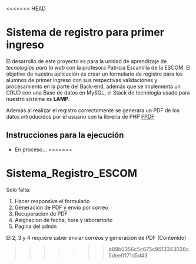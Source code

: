 <<<<<<< HEAD
# Sistema de registro para primer ingreso

El desarrollo de este proyecto es para la unidad de aprendizaje de *tecnologías para la web* con la profesora Patricia Escamilla de la ESCOM. El objetivo de nuestra aplicación es crear un formulario de registro para los alumnos de primer ingreso con sus respectivas validaciones y procesamiento en la parte del Back-end, además que se implementa un CRUD con una Base de datos en MySQL, el Stack de tecnología usado para nuestro sistema es **LAMP.**

Además al realizar el registro correctamente se generara un PDF de los datos introducidos por el usuario con la librería de PHP [FPDF](http://www.fpdf.org/?lang=es)

## Instrucciones para la ejecución

- En proceso...
=======
# Sistema_Registro_ESCOM
Solo falta:
1. Hacer responsive el formulario
2. Generacion de PDF y envio por correo
3. Recuperacion de PDF
4. Asignacion de fecha, hora y laborartorio
5. Pagina del admin

El 2, 3 y 4 requiere saber enviar correos y generacion de PDF (Contenido)
>>>>>>> b89b0356c5c675c9513343036c5deeff171d5d43
